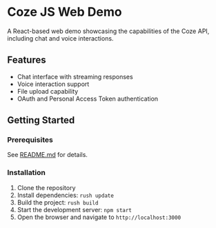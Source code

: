 # Coze JS Web Demo

A React-based web demo showcasing the capabilities of the Coze API, including chat and voice interactions.

## Features

- Chat interface with streaming responses
- Voice interaction support
- File upload capability
- OAuth and Personal Access Token authentication


## Getting Started

### Prerequisites

See [README.md](../../README.md) for details.

### Installation

1. Clone the repository
2. Install dependencies: `rush update`
3. Build the project: `rush build`
4. Start the development server: `npm start`
5. Open the browser and navigate to `http://localhost:3000`
